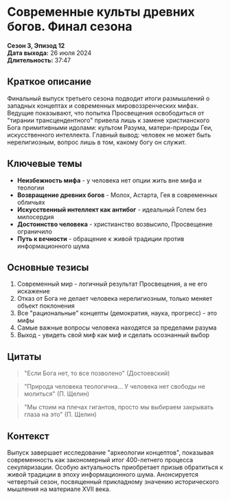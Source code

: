 # Современные культы древних богов. Финал сезона
**Сезон 3, Эпизод 12**  
**Дата выхода:** 26 июля 2024  
**Длительность:** 37:47

## Краткое описание

Финальный выпуск третьего сезона подводит итоги размышлений о западных концептах и современных мировоззренческих мифах. Ведущие показывают, что попытка Просвещения освободиться от "тирании трансцендентного" привела лишь к замене христианского Бога примитивными идолами: культом Разума, матери-природы Геи, искусственного интеллекта. Главный вывод: человек не может быть нерелигиозным, вопрос лишь в том, какому богу он служит.

## Ключевые темы

- **Неизбежность мифа** - у человека нет опции жить вне мифа и теологии
- **Возвращение древних богов** - Молох, Астарта, Гея в современных обличьях
- **Искусственный интеллект как антибог** - идеальный Голем без милосердия
- **Достоинство человека** - христианство возвысило, Просвещение ограничило
- **Путь к вечности** - обращение к живой традиции против информационного шума

## Основные тезисы

1. Современный мир - логичный результат Просвещения, а не его искажение
2. Отказ от Бога не делает человека нерелигиозным, только меняет объект поклонения
3. Все "рациональные" концепты (демократия, наука, прогресс) - это мифы
4. Самые важные вопросы человека находятся за пределами разума
5. Выход - увидеть свой миф как миф и сделать осознанный выбор

## Цитаты

> "Если Бога нет, то все позволено" (Достоевский)

> "Природа человека теологична... У человека нет свободы не молиться" (П. Щелин)

> "Мы стоим на плечах гигантов, просто мы выбираем закрывать глаза на это" (П. Щелин)

## Контекст

Выпуск завершает исследование "археологии концептов", показывая современность как закономерный итог 400-летнего процесса секуляризации. Особую актуальность приобретает призыв обратиться к живой традиции в эпоху информационного шума. Анонсируется четвертый сезон, посвященный прикладному значению исторического мышления на материале XVII века.